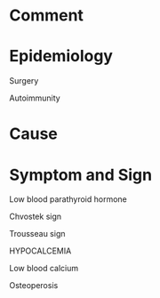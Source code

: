 # Comment

# Epidemiology

Surgery

Autoimmunity

# Cause

# Symptom and Sign

Low blood parathyroid hormone

Chvostek sign

Trousseau sign

HYPOCALCEMIA

Low blood calcium

Osteoperosis


